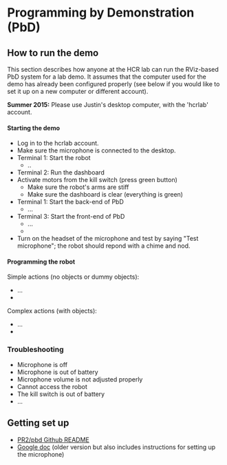 # Programming by Demonstration (PbD)

## How to run the demo

This section describes how anyone at the HCR lab can run the RViz-based PbD system for a lab demo. It assumes that the computer used for the demo has already been configured properly (see below if you would like to set it up on a new computer or different account).

**Summer 2015:** Please use Justin's desktop computer, with the 'hcrlab' account.

#### Starting the demo

* Log in to the hcrlab account.
* Make sure the microphone is connected to the desktop.
* Terminal 1: Start the robot
   * .. 
* Terminal 2: Run the dashboard
* Activate motors from the kill switch (press green button)
   * Make sure the robot's arms are stiff
   * Make sure the dashboard is clear (everything is green)
* Terminal 1: Start the back-end of PbD
   * ...
* Terminal 3: Start the front-end of PbD
   * ...
   * 
* Turn on the headset of the microphone and test by saying "Test microphone"; the robot should repond with a chime and nod.

#### Programming the robot

Simple actions (no objects or dummy objects):
* ...
* 

Complex actions (with objects):
* ...
* 




### Troubleshooting

* Microphone is off
* Microphone is out of battery
* Microphone volume is not adjusted properly
* Cannot access the robot
* The kill switch is out of battery
* ...


## Getting set up
- [PR2/pbd Github README](https://github.com/PR2/pr2_pbd#pr2-programming-by-demonstration)
- [Google doc](https://docs.google.com/document/d/1N7hqa6YVgZ_CNCbshKKQrnkInWHVPQBgjMxb6hwm3mI/edit?usp=sharing) (older version but also includes instructions for setting up the microphone)
